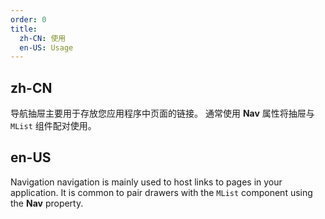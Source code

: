 ```yaml
---
order: 0
title:
  zh-CN: 使用
  en-US: Usage
---
```


## zh-CN

导航抽屉主要用于存放您应用程序中页面的链接。 通常使用 **Nav** 属性将抽屉与 `MList` 组件配对使用。

## en-US

Navigation navigation is mainly used to host links to pages in your application. It is common to pair drawers with
the `MList` component using the **Nav** property.
